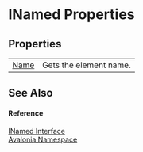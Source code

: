 # INamed Properties




## Properties
<table>
<tr>
<td><a href="P_Avalonia_INamed_Name">Name</a></td>
<td>Gets the element name.</td>
</tr>
</table>

## See Also


#### Reference
<a href="T_Avalonia_INamed">INamed Interface</a>  
<a href="N_Avalonia">Avalonia Namespace</a>  
